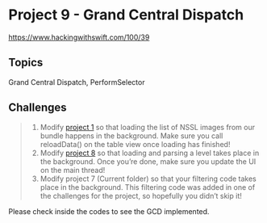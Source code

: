 # Project 9 - Grand Central Dispatch

https://www.hackingwithswift.com/100/39

## Topics

Grand Central Dispatch, PerformSelector

## Challenges

>1. Modify [project 1](https://github.com/juliobraganca/100-days-of-swift/tree/main/Projects/Project%2001) so that loading the list of NSSL images from our bundle happens in the background. Make sure you call reloadData() on the table view once loading has finished!
>2. Modify [project 8](https://github.com/juliobraganca/100-days-of-swift/tree/main/Projects/Project%2008) so that loading and parsing a level takes place in the background. Once you’re done, make sure you update the UI on the main thread!
>3. Modify project 7 (Current folder) so that your filtering code takes place in the background. This filtering code was added in one of the challenges for the project, so hopefully you didn’t skip it!

Please check inside the codes to see the GCD implemented.
